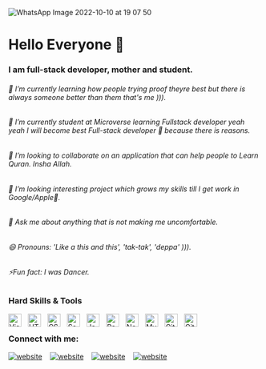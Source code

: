 <!-- <link rel="stylesheet" type="text/css" href="https://cdn.jsdelivr.net/gh/yourusername/your-repo-name/style.css">

<span class="custom-color">This text will be purple</span>

.custom-color {
  color: purple;
} -->
![WhatsApp Image 2022-10-10 at 19 07 50](https://user-images.githubusercontent.com/107000157/194874734-9afbf414-dcc1-4a66-a9d8-bb3c271f6614.jpeg)
<h1> Hello Everyone 👋</h1>

### I am full-stack developer, mother and student.
<!-- .text {
  background: linear-gradient (-70deg, #a2facf 0%, #64acff 100%);
  -webkit-background-clip: text;
  -webkit-text-fill-color: transparent;} -->
  
<h6 color: red> 🔭 I’m currently learning how people trying proof theyre best but there is always someone better than them that's me ))).</h6>
<h6>🌱 I’m currently student at Microverse learning Fullstack developer yeah yeah I will become best Full-stack developer 🥇 because there is reasons.</h6>
<h6>👯 I’m looking to collaborate on an application that can help people to Learn Quran. Insha Allah.</h6>
<h6>💖 I’m looking interesting project which grows my skills till I get work in Google/Apple🤤.</h6>
<h6>💬 Ask me about anything that is not making me uncomfortable.</h6>
<h6>😄 Pronouns: 'Like a this and this', 'tak-tak', 'deppa' ))).</h6>
<h6>⚡Fun fact: I was Dancer.</h6>

### Hard Skills & Tools

<img align="left" alt="Visual Studio Code" width="26px" src="https://cdn.jsdelivr.net/gh/devicons/devicon/icons/vscode/vscode-original.svg" style="padding-right:10px;" />
<img align="left" alt="HTML5" width="26px" src="https://cdn.jsdelivr.net/gh/devicons/devicon/icons/html5/html5-original.svg" style="padding-right:10px;" />
<img align="left" alt="CSS3" width="26px" src="https://cdn.jsdelivr.net/gh/devicons/devicon/icons/css3/css3-original.svg" style="padding-right:10px;" />
<img align="left" alt="Sass" width="26px" src="https://cdn.jsdelivr.net/gh/devicons/devicon/icons/sass/sass-original.svg" style="padding-right:10px;" />
<img align="left" alt="JavaScript" width="26px" src="https://cdn.jsdelivr.net/gh/devicons/devicon/icons/javascript/javascript-original.svg" style="padding-right:10px;" />
<img align="left" alt="React" width="26px" src="https://cdn.jsdelivr.net/gh/devicons/devicon/icons/react/react-original.svg" style="padding-right:10px;" />
<img align="left" alt="Node.js" width="26px" src="https://cdn.jsdelivr.net/gh/devicons/devicon/icons/nodejs/nodejs-original.svg" style="padding-right:10px;" />
<img align="left" alt="MySQL" width="26px" src="https://cdn.jsdelivr.net/gh/devicons/devicon/icons/mysql/mysql-original.svg" style="padding-right:10px;" />
<img align="left" alt="Git" width="26px" src="https://cdn.jsdelivr.net/gh/devicons/devicon/icons/git/git-original.svg" style="padding-right:10px;" />
<img align="left" alt="GitHub" width="26px" src="https://user-images.githubusercontent.com/3369400/139447912-e0f43f33-6d9f-45f8-be46-2df5bbc91289.png" style="padding-right:10px;" />


<br />

### Connect with me:

[![website](./assets/twitter-light.svg )](https://twitter.com/AmreNurgul)
&nbsp;&nbsp;
[![website](./assets/linkedin-light.svg)](https://www.linkedin.com/in/amre-nurgul/)
&nbsp;&nbsp;
[![website](./assets/gmail.png)](https://mail.google.com/mail/u/0/#inbox?compose=new)
&nbsp;&nbsp;
[![website](./assets/telegram.png)](https://t.me/NurkaKerey)









